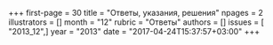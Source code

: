 +++
first-page = 30
title = "Ответы, указания, решения"
npages = 2
illustrators = []
month = "12"
rubric = "Ответы"
authors = []
issues = [ "2013_12",]
year = "2013"
date = "2017-04-24T15:37:57+03:00"
+++
